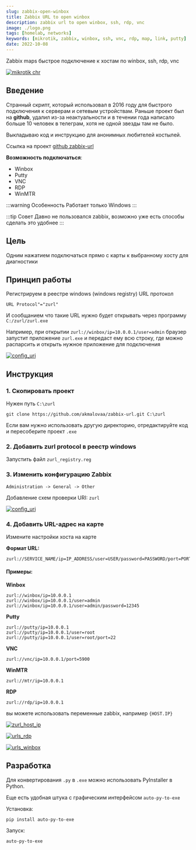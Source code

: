 ```yaml
---
slug: zabbix-open-winbox
title: Zabbix URL to open winbox
description: zabbix url to open winbox, ssh, rdp, vnc
image: ./logo.png
tags: [homelab, networks]
keywords: [mikrotik, zabbix, winbox, ssh, vnc, rdp, map, link, putty]
date: 2022-10-08
---
```


Zabbix maps быстрое подключение к хостам по winbox, ssh, rdp, vnc

[![mikrotik chr](./logo.png)](/blog/zabbix-open-winbox)
<!--truncate-->

## Введение 

Странный скрипт, который использовал в 2016 году для быстрого подключения к серверам и сетевым устройствам. 
Раньше проект был на **github**, удалил из-за неактуальности и в течении года написало больше 10 человек в телеграм, хотя не одной звезды там не было.

Выкладываю код и инструкцию для анонимных любителей костылей.

Ссылка на проект [github zabbix-url](https://github.com/akmalovaa/zabbix-url)

**Возможность подключаться**:
- Winbox
- Putty
- VNC
- RDP
- WinMTR

:::warning Особенность
Работает только Windows
:::

:::tip Совет
Давно не пользовался zabbix, возможно уже есть способы сделать это удобнее
:::


## Цель

Одним нажатием подключаться прямо с карты к выбранному хосту для диагностики


## Принцип работы

Регистрируем в реестре windows (windows registry) URL протокол
```
URL Protocol"="zurl"
```

И сообщанием что такие URL нужно будет открывать через программу `C:/zurl/zurl.exe`

Например, при открытии `zurl://winbox/ip=10.0.0.1/user=admin` браузер запустит приложение `zurl.exe` и передаст ему всю строку, 
где можно распарсить и открыть нужное приложение для подключения

[![config_uri](https://github.com/akmalovaa/zabbix-url/blob/main/images/scheme.excalidraw.png?raw=true)](https://github.com/akmalovaa/zabbix-url/blob/main/images/config_uri.png)

## Инструкция

### 1. Скопировать проект

Нужен путь `C:\zurl`

```shell
git clone https://github.com/akmalovaa/zabbix-url.git C:\zurl
```

Если вам нужно использовать другую директорию, отредактируйте код и пересоберите проект `.exe`


### 2. Добавить zurl protocol в реестр windows

Запустить файл `zurl_registry.reg`

### 3. Изменить конфигурацию Zabbix

`Administration -> General -> Other`

Добавление схем проверки URI: `zurl`

[![config_uri](https://github.com/akmalovaa/zabbix-url/blob/main/images/config_uri.png?raw=true)](https://github.com/akmalovaa/zabbix-url/blob/main/images/config_uri.png)


### 4. Добавить URL-адрес на карте

Измените настройки хоста на карте

**Формат URL:**
```
zurl://SERVICE_NAME/ip=IP_ADDRESS/user=USER/password=PASSWORD/port=PORT
```

#### Примеры:


**Winbox**
```
zurl://winbox/ip=10.0.0.1
zurl://winbox/ip=10.0.0.1/user=admin
zurl://winbox/ip=10.0.0.1/user=admin/password=12345
```

**Putty**
```
zurl://putty/ip=10.0.0.1
zurl://putty/ip=10.0.0.1/user=root
zurl://putty/ip=10.0.0.1/user=root/port=22
```

**VNC**
```
zurl://vnc/ip=10.0.0.1/port=5900
```

**WinMTR**
```
zurl://mtr/ip=10.0.0.1
```

**RDP**
```
zurl://rdp/ip=10.0.0.1
```

вы можете использовать переменные zabbix, например `{HOST.IP}`

[![zurl_host_ip](https://github.com/akmalovaa/zabbix-url/blob/main/images/zurl_host_ip.png?raw=true)](https://github.com/akmalovaa/zabbix-url/blob/main/images/zurl_host_ip.png)

[![urls_rdp](https://github.com/akmalovaa/zabbix-url/blob/main/images/urls_rdp.png?raw=true)](https://github.com/akmalovaa/zabbix-url/blob/main/images/urls_rdp.png)

[![urls_winbox](https://github.com/akmalovaa/zabbix-url/blob/main/images/urls_winbox.png?raw=true)](https://github.com/akmalovaa/zabbix-url/blob/main/images/urls_winbox.png)


## Разработка

Для конвертирования `.py` в `.exe` можно использовать PyInstaller в Python.

Еще есть удобная штука с графическим интерфейсом `auto-py-to-exe`

Установка:
```shell
pip install auto-py-to-exe
```

Запуск:
```shell
auto-py-to-exe
```

